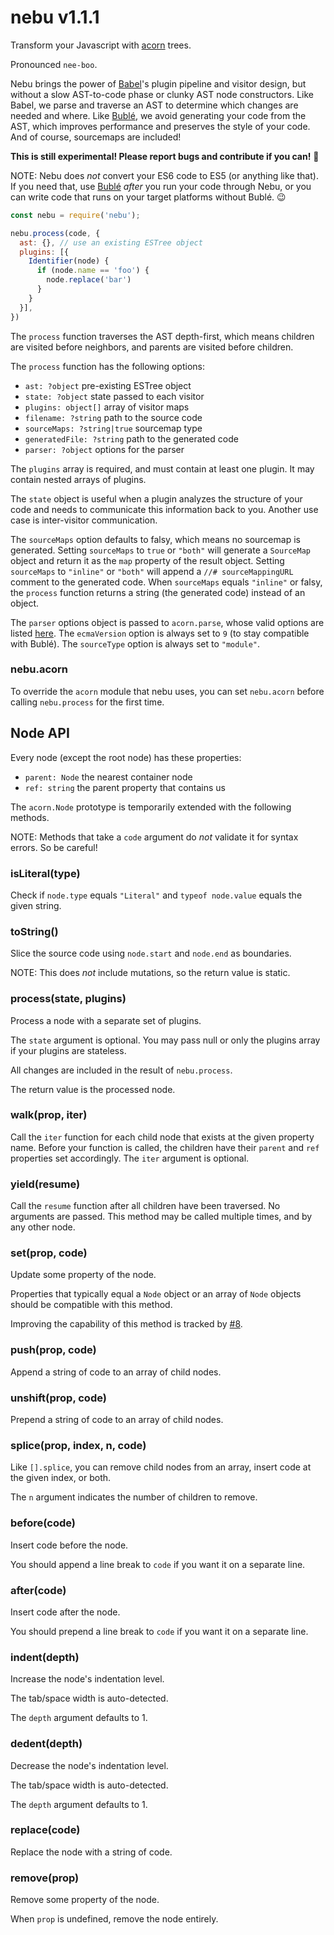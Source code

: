 # nebu v1.1.1

Transform your Javascript with [acorn][1] trees.

Pronounced `nee-boo`.

Nebu brings the power of [Babel][2]'s plugin pipeline and visitor design, but without a slow AST-to-code phase or clunky AST node constructors. Like Babel, we parse and traverse an AST to determine which changes are needed and where. Like [Bublé][3], we avoid generating your code from the AST, which improves performance and preserves the style of your code. And of course, sourcemaps are included!

**This is still experimental! Please report bugs and contribute if you can!** 🙂

NOTE: Nebu does *not* convert your ES6 code to ES5 (or anything like that). If you need that, use [Bublé][3] *after* you run your code through Nebu, or you can write code that runs on your target platforms without Bublé. 😉

[1]: https://github.com/acornjs/acorn
[2]: https://github.com/babel/babel
[3]: https://github.com/Rich-Harris/buble

```js
const nebu = require('nebu');

nebu.process(code, {
  ast: {}, // use an existing ESTree object
  plugins: [{
    Identifier(node) {
      if (node.name == 'foo') {
        node.replace('bar')
      }
    }
  }],
})
```

The `process` function traverses the AST depth-first, which means children are
visited before neighbors, and parents are visited before children.

The `process` function has the following options:
- `ast: ?object` pre-existing ESTree object
- `state: ?object` state passed to each visitor
- `plugins: object[]` array of visitor maps
- `filename: ?string` path to the source code
- `sourceMaps: ?string|true` sourcemap type
- `generatedFile: ?string` path to the generated code
- `parser: ?object` options for the parser

The `plugins` array is required, and must contain at least one plugin. It may contain nested arrays of plugins.

The `state` object is useful when a plugin analyzes the structure of your code and needs to communicate this information back to you. Another use case is inter-visitor communication.

The `sourceMaps` option defaults to falsy, which means no sourcemap is generated. Setting `sourceMaps` to `true` or `"both"` will generate a `SourceMap` object and return it as the `map` property of the result object. Setting `sourceMaps` to `"inline"` or `"both"` will append a `//# sourceMappingURL` comment to the generated code. When `sourceMaps` equals `"inline"` or falsy, the `process` function returns a string (the generated code) instead of an object.

The `parser` options object is passed to `acorn.parse`, whose valid options are listed [here](https://github.com/acornjs/acorn#main-parser). The `ecmaVersion` option is always set to `9` (to stay compatible with Bublé). The `sourceType` option is always set to `"module"`.

### nebu.acorn

To override the `acorn` module that nebu uses, you can set `nebu.acorn` before calling `nebu.process` for the first time.

## Node API

Every node (except the root node) has these properties:
- `parent: Node` the nearest container node
- `ref: string` the parent property that contains us

The `acorn.Node` prototype is temporarily extended with the following methods.

NOTE: Methods that take a `code` argument do *not* validate it for syntax errors. So be careful!

### isLiteral(type)

Check if `node.type` equals `"Literal"` and `typeof node.value` equals the given string.

### toString()

Slice the source code using `node.start` and `node.end` as boundaries.

NOTE: This does *not* include mutations, so the return value is static.

### process(state, plugins)

Process a node with a separate set of plugins.

The `state` argument is optional. You may pass null or only the plugins array if your plugins are stateless.

All changes are included in the result of `nebu.process`.

The return value is the processed node.

### walk(prop, iter)

Call the `iter` function for each child node that exists at the given property name. Before your function is called, the children have their `parent` and `ref` properties set accordingly. The `iter` argument is optional.

### yield(resume)

Call the `resume` function after all children have been traversed. No arguments are passed. This method may be called multiple times, and by any other node.

### set(prop, code)

Update some property of the node.

Properties that typically equal a `Node` object or an array of `Node` objects should be compatible with this method.

Improving the capability of this method is tracked by [#8](https://github.com/aleclarson/nebu/issues/8).

### push(prop, code)

Append a string of code to an array of child nodes.

### unshift(prop, code)

Prepend a string of code to an array of child nodes.

### splice(prop, index, n, code)

Like `[].splice`, you can remove child nodes from an array, insert code at the given index, or both.

The `n` argument indicates the number of children to remove.

### before(code)

Insert code before the node.

You should append a line break to `code` if you want it on a separate line.

### after(code)

Insert code after the node.

You should prepend a line break to `code` if you want it on a separate line.

### indent(depth)

Increase the node's indentation level.

The tab/space width is auto-detected.

The `depth` argument defaults to 1.

### dedent(depth)

Decrease the node's indentation level.

The tab/space width is auto-detected.

The `depth` argument defaults to 1.

### replace(code)

Replace the node with a string of code.

### remove(prop)

Remove some property of the node.

When `prop` is undefined, remove the node entirely.
